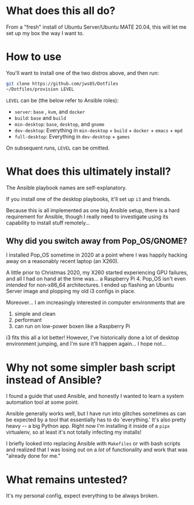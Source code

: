 # What does this all do?

From a "fresh" install of Ubuntu Server/Ubuntu MATE 20.04, this will let me
set up my box the way I want to.

# How to use

You'll want to install one of the two distros above, and then run:

```bash
git clone https://github.com/jws85/Dotfiles
~/Dotfiles/provision LEVEL
```

`LEVEL` can be (the below refer to Ansible roles):

- `server`: `base` , `kvm`, and `docker`
- `build`: `base` and `build`
- `min-desktop`: `base`, `desktop`, and `gnome`
- `dev-desktop`: Everything in `min-desktop` + `build` + `docker` +
  `emacs` + `mpd`
- `full-desktop`: Everything in `dev-desktop` + `games`

On subsequent runs, `LEVEL` can be omitted.

# What does this ultimately install?

The Ansible playbook names are self-explanatory.

If you install one of the desktop playbooks, it'll set up `i3` and
friends.

Because this is all implemented as one big Ansible setup, there is
a hard requirement for Ansible, though I really need to investigate
using its capability to install stuff remotely...

## Why did you switch away from Pop_OS/GNOME?

I installed Pop\_OS sometime in 2020 at a point where I was happily
 hacking away on a reasonably recent laptop (an X260).

A little prior to Christmas 2020, my X260 started experiencing GPU
failures, and all I had on hand at the time was... a Raspberry Pi 4.
Pop\_OS isn't even *intended* for non-x86\_64 architectures.  I ended
up flashing an Ubuntu Server image and plopping my old i3 configs in
place.

Moreover... I am increasingly interested in computer environments
that are

1. simple and clean
2. performant
3. can run on low-power boxen like a Raspberry Pi

i3 fits this all a lot better!  However, I've historically done a lot
of desktop environment jumping, and I'm sure it'll happen again... I
hope not...

# Why not some simpler bash script instead of Ansible?

I found a guide that used Ansible, and honestly I wanted to learn a
system automation tool at some point.

Ansible generally works well, but I have run into glitches sometimes
as can be expected by a tool that essentially has to do 'everything.'
It's also pretty heavy -- a big Python app.  Right now I'm installing
it inside of a `pipx` virtualenv, so at least it's not totally
infecting my installs!

I briefly looked into replacing Ansible with `Makefiles` or with bash
scripts and realized that I was losing out on a *lot* of
functionality and work that was "already done for me."

# What remains untested?

It's my personal config, expect everything to be always broken.
